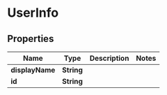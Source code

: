 # UserInfo

## Properties
Name | Type | Description | Notes
------------ | ------------- | ------------- | -------------
**displayName** | **String** |  | 
**id** | **String** |  | 
